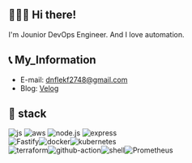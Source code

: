 ## 💁🏻‍♂️ Hi there!  
  
I'm Jounior DevOps Engineer. And I love automation.

## 📞 My_Information
- E-mail: dnflekf2748@gmail.com
- Blog: [Velog](https://velog.io/@dnflekf2748)


## 🔧 stack

<img alt="js" src
="https://img.shields.io/badge/javascript-F7DF1E.svg?&style=for-the-badge&logo=javascript&logoColor=white"/> <img alt="aws" src
="https://img.shields.io/badge/aws-232F3E.svg?&style=for-the-badge&logo=Amazon AWS&logoColor=white"/> <img alt="node.js" src
="https://img.shields.io/badge/node.js-339933.svg?&style=for-the-badge&logo=Node.js&logoColor=white"/> <img alt="express" src
="https://img.shields.io/badge/express-000000.svg?&style=for-the-badge&logo=express&logoColor=white"/> <br> <img alt="Fastify" src
="https://img.shields.io/badge/Fastify-000000.svg?&style=for-the-badge&logo=Fastify&logoColor=white"/><img alt="docker" src
="https://img.shields.io/badge/docker-2496ED.svg?&style=for-the-badge&logo=docker&logoColor=white"/><img alt="kubernetes" src
="https://img.shields.io/badge/kubernetes-326CE5.svg?&style=for-the-badge&logo=kubernetes&logoColor=white"/><br>  <img alt="terraform" src
="https://img.shields.io/badge/terraform-7B42BC.svg?&style=for-the-badge&logo=terraform&logoColor=white"/><img alt="github-action" src
="https://img.shields.io/badge/GitHub Actions-2088FF.svg?&style=for-the-badge&logo=GitHub Actions&logoColor=white"/><img alt="shell" src
="https://img.shields.io/badge/shell-FFD500.svg?&style=for-the-badge&logo=shell&logoColor=white"/><img alt="Prometheus" src
="https://img.shields.io/badge/Prometheus-E6522C.svg?&style=for-the-badge&logo=Prometheus&logoColor=white"/>


